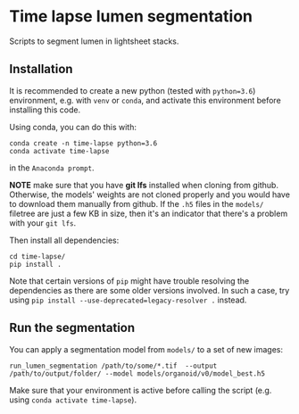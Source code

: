 # Time lapse lumen segmentation

Scripts to segment lumen in lightsheet stacks.

## Installation

It is recommended to create a new python (tested with ```python=3.6```) environment, e.g. with ```venv``` or ```conda```, and activate this environment before installing this code.

Using conda, you can do this with: 

```
conda create -n time-lapse python=3.6
conda activate time-lapse
```
in the ```Anaconda prompt```.

**NOTE** make sure that you have **git lfs** installed when cloning from github. Otherwise, the models' weights are not cloned properly and you would have to download them manually from github. If the ```.h5``` files in the ```models/``` filetree are just a few KB in size, then it's an indicator that there's a problem with your ```git lfs```.


Then install all dependencies:

```
cd time-lapse/
pip install .
```

Note that certain versions of ```pip``` might have trouble resolving the dependencies as there are some older versions involved. In such a case, try using ```pip install --use-deprecated=legacy-resolver .``` instead.

## Run the segmentation

You can apply a segmentation model from ```models/``` to a set of new images:

```
run_lumen_segmentation /path/to/some/*.tif  --output /path/to/output/folder/ --model models/organoid/v0/model_best.h5
```

Make sure that your environment is active before calling the script (e.g. using ```conda activate time-lapse```).
